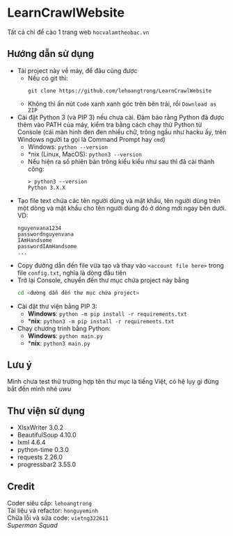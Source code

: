# LearnCrawlWebsite
Tất cả chỉ để cào 1 trang web `hocvalamtheobac.vn`
## Hướng dẫn sử dụng
- Tải project này về máy, để đâu cũng được
  - Nếu có git thì:
    ```
    git clone https://github.com/lehoangtrong/LearnCrawlWebsite
    ```
  - Không thì ấn nút `Code` xanh xanh góc trên bên trái, rồi `Download as ZIP`
- Cài đặt Python 3 (và PIP 3) nếu chưa cài. Đảm bảo rằng Python đã được thêm vào PATH của máy, kiểm tra bằng cách chạy thử Python từ Console (cái màn hình đen đen nhiều chữ, trông ngầu như hacku ấy, trên Windows người ta gọi là Command Prompt hay `cmd`)
  - Windows: `python --version`
  - *nix (Linux, MacOS): `python3 --version`
  - Nếu hiện ra số phiên bản trông kiểu kiểu như sau thì đã cài thành công:
    ```
    > python3 --version
    Python 3.X.X
    ```
- Tạo file text chứa các tên người dùng và mật khẩu, tên người dùng trên một dòng và mật khẩu cho tên người dùng đó ở dòng mới ngay bên dưới. VD:
  ```
  nguyenvana1234
  passwordnguyenvana
  IAmHandsome
  passwordIAmHandsome
  ...
  ```
- Copy đường dẫn đến file vừa tạo và thay vào `<account file here>` trong file `config.txt`, nghĩa là dòng đầu tiên
- Trở lại Console, chuyển đến thư mục chứa project này bằng
  ```bash
  cd <đường dẫn đến thư mục chứa project>
  ```
- Cài đặt thư viện bằng PIP 3:
  - **Windows**: `python -m pip install -r requirements.txt`
  - ***nix**: `python3 -m pip install -r requirements.txt`
- Chạy chương trình bằng Python:
  - **Windows**: `python main.py`
  - ***nix**: `python3 main.py`
## Lưu ý
Mình chưa test thử trường hợp tên thư mục là tiếng Việt, có hệ lụy gì đừng bắt đền mình nhé *uwu*
## Thư viện sử dụng
- XlsxWriter 3.0.2
- BeautifulSoup 4.10.0
- lxml 4.6.4
- python-time 0.3.0
- requests 2.26.0
- progressbar2 3.55.0

## Credit
Coder siêu cấp: `lehoangtrong`  
Tài liệu và refactor: `honguyeminh`  
Chữa lỗi và sửa code: `vietng322611`  
*Superman Squad*